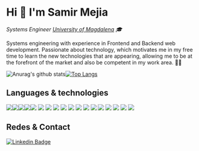 # Hi 👋 I'm Samir Mejia

<p><em>Systems Engineer <a href="https://www.unimagdalena.edu.co/">University of Magdalena</a> 🎓
</em></p>

Systems engineering with experience in Frontend and Backend web development. Passionate about technology, which motivates me in my free time to learn the new technologies that are appearing, allowing me to be at the forefront of the market and also be competent in my work area. 👨‍💻


![Anurag's github stats](https://github-readme-stats.vercel.app/api?username=samir04m&show_icons=true&theme=dark)[![Top Langs](https://github-readme-stats.vercel.app/api/top-langs/?username=samir04m&layout=compact&theme=dark)](https://github.com/anuraghazra/github-readme-stats)



## Languages & technologies

<img src = "https://img.shields.io/badge/-HTML5-E34F26?style=flat&logo=html5&logoColor=white"><img src = "https://img.shields.io/badge/-CSS3-1572B6?style=flat&logo=css3&logoColor=white"><img src="https://img.shields.io/badge/-Bootstrap-563D7C?style=flat&logo=bootstrap&logoColor=white"><img src="https://img.shields.io/badge/-JavaScript-eed718?style=flat&logo=javascript&logoColor=ffffff"><img src="https://img.shields.io/badge/-Python-black?style=flat&logo=python&logoColor=white"> <img src="https://img.shields.io/badge/-Django-black?style=flat&logo=django&logoColor=blue"> <img src="https://img.shields.io/badge/-Express.js-787878?style=flat"> <img src="https://img.shields.io/badge/-Node.js-3C873A?style=flat&logo=Node.js&logoColor=white"> <img src="http://img.shields.io/badge/-VueJs-430098?style=flat&logo=vue.js&logoColor=verde"> <!--<img src="https://img.shields.io/badge/-React-000000?style=flat&logo=react&logoColor=00c8ff">--> <img src="https://img.shields.io/badge/-MongoDB-4DB33D?style=flat&logo=mongodb&logoColor=FFFFFF"> <img src="https://img.shields.io/badge/-MySQL-F29111?style=flat&logo=mysql&logoColor=FFFFFF"> <img src="https://img.shields.io/badge/-Firebase-FFA611?style=flat&logo=firebase&logoColor=FFFFFF"> <img src="http://img.shields.io/badge/-Git-F1502F?style=flat&logo=git&logoColor=FFFFFF"> <img src="http://img.shields.io/badge/-Github-000000?style=flat&logo=github&logoColor=FFFFFF"> <img src="http://img.shields.io/badge/-VS%20Code-007ACC?style=flat&logo=visual%20studio%20code&logoColor=white"> <img src="http://img.shields.io/badge/-Heroku-430098?style=flat&logo=heroku&logoColor=white"> <img src="http://img.shields.io/badge/-Java-F89820?style=flat&logo=java&logoColor=white"> <img src="https://img.shields.io/badge/-C%20&%20C++-659ad2?style=flat&logo=c%2B%2B&logoColor=ffffff">



## Redes & Contact

[![Linkedin Badge](https://img.shields.io/badge/-LinkedIn-0e76a8?style=flat-square&logo=Linkedin&logoColor=white)](https://linkedin.com/in/samirmejiat)


<!--
**samir04m/samir04m** is a ✨ _special_ ✨ repository because its `README.md` (this file) appears on your GitHub profile.

Here are some ideas to get you started:

- 🔭 I’m currently working on ...
- 🌱 I’m currently learning ...
- 👯 I’m looking to collaborate on ...
- 🤔 I’m looking for help with ...
- 💬 Ask me about ...
- 📫 How to reach me: ...
- 😄 Pronouns: ...
- ⚡ Fun fact: ...
-->

